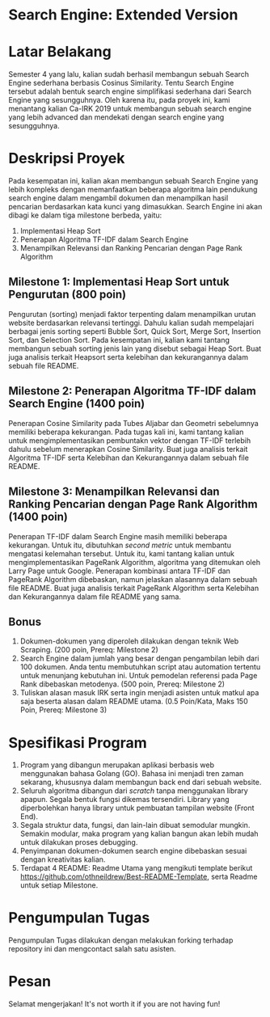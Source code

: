# Search Engine: Extended Version

# Latar Belakang
Semester 4 yang lalu, kalian sudah berhasil membangun sebuah Search Engine sederhana berbasis Cosinus Similarity. Tentu Search Engine tersebut adalah bentuk search engine simplifikasi sederhana dari Search Engine yang sesungguhnya. Oleh karena itu, pada proyek ini, kami menantang kalian Ca-IRK 2019 untuk membangun sebuah search engine yang lebih advanced dan mendekati dengan search engine yang sesungguhnya.

# Deskripsi Proyek
Pada kesempatan ini, kalian akan membangun sebuah Search Engine yang lebih kompleks dengan memanfaatkan beberapa algoritma lain pendukung search engine dalam mengambil dokumen dan menampilkan hasil pencarian berdasarkan kata kunci yang dimasukkan. Search Engine ini akan dibagi ke dalam tiga milestone berbeda, yaitu:
1. Implementasi Heap Sort
2. Penerapan Algoritma TF-IDF dalam Search Engine
3. Menampilkan Relevansi dan Ranking Pencarian dengan Page Rank Algorithm

## Milestone 1: Implementasi Heap Sort untuk Pengurutan (800 poin)
Pengurutan (sorting) menjadi faktor terpenting dalam menampilkan urutan website berdasarkan relevansi tertinggi. Dahulu kalian sudah mempelajari berbagai jenis sorting seperti Bubble Sort, Quick Sort, Merge Sort, Insertion Sort, dan Selection Sort. Pada kesempatan ini, kalian kami tantang membangun sebuah sorting jenis lain yang disebut sebagai Heap Sort. Buat juga analisis terkait Heapsort serta kelebihan dan kekurangannya dalam sebuah file README.

## Milestone 2: Penerapan Algoritma TF-IDF dalam Search Engine (1400 poin)
Penerapan Cosine Similarity pada Tubes Aljabar dan Geometri sebelumnya memiliki beberapa kekurangan. Pada tugas kali ini, kami tantang kalian untuk mengimplementasikan pembuntakn vektor dengan TF-IDF terlebih dahulu sebelum menerapkan Cosine Similarity. Buat juga analisis terkait Algoritma TF-IDF serta Kelebihan dan Kekurangannya dalam sebuah file README.

## Milestone 3: Menampilkan Relevansi dan Ranking Pencarian dengan Page Rank Algorithm (1400 poin)
Penerapan TF-IDF dalam Search Engine masih memiliki beberapa kekurangan. Untuk itu, dibutuhkan _second metric_ untuk membantu mengatasi kelemahan tersebut. Untuk itu, kami tantang kalian untuk mengimplementasikan PageRank Algorithm, algoritma yang ditemukan oleh Larry Page untuk Google. Penerapan kombinasi antara TF-IDF dan PageRank Algorithm dibebaskan, namun jelaskan alasannya dalam sebuah file README. Buat juga analisis terkait PageRank Algorithm serta Kelebihan dan Kekurangannya dalam file README yang sama.

## Bonus
1. Dokumen-dokumen yang diperoleh dilakukan dengan teknik Web Scraping. (200 poin, Prereq: Milestone 2)
2. Search Engine dalam jumlah yang besar dengan pengambilan lebih dari 100 dokumen. Anda tentu membutuhkan script atau automation tertentu untuk menunjang kebutuhan ini. Untuk pemodelan referensi pada Page Rank dibebaskan metodenya. (500 poin, Prereq: Milestone 2)
3. Tuliskan alasan masuk IRK serta ingin menjadi asisten untuk matkul apa saja beserta alasan dalam README utama. (0.5 Poin/Kata, Maks 150 Poin, Prereq: Milestone 3)

# Spesifikasi Program
1. Program yang dibangun merupakan aplikasi berbasis web menggunakan bahasa Golang (GO). Bahasa ini menjadi tren zaman sekarang, khususnya dalam membangun back end dari sebuah website.
2. Seluruh algoritma dibangun dari *scratch* tanpa menggunakan library apapun. Segala bentuk fungsi dikemas tersendiri. Library yang diperbolehkan hanya library untuk pembuatan tampilan website (Front End).
3. Segala struktur data, fungsi, dan lain-lain dibuat semodular mungkin. Semakin modular, maka program yang kalian bangun akan lebih mudah untuk dilakukan proses debugging.
4. Penyimpanan dokumen-dokumen search engine dibebaskan sesuai dengan kreativitas kalian. 
5. Terdapat 4 README: Readme Utama yang mengikuti template berikut https://github.com/othneildrew/Best-README-Template, serta Readme untuk setiap Milestone.

# Pengumpulan Tugas
Pengumpulan Tugas dilakukan dengan melakukan forking terhadap repository ini dan mengcontact salah satu asisten.

# Pesan
Selamat mengerjakan! It's not worth it if you are not having fun!
